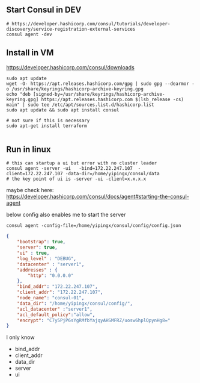 ## Start Consul in DEV
```shell
# https://developer.hashicorp.com/consul/tutorials/developer-discovery/service-registration-external-services
consul agent -dev
```

## Install in VM
https://developer.hashicorp.com/consul/downloads
```shell
sudo apt update 
wget -O- https://apt.releases.hashicorp.com/gpg | sudo gpg --dearmor -o /usr/share/keyrings/hashicorp-archive-keyring.gpg
echo "deb [signed-by=/usr/share/keyrings/hashicorp-archive-keyring.gpg] https://apt.releases.hashicorp.com $(lsb_release -cs) main" | sudo tee /etc/apt/sources.list.d/hashicorp.list
sudo apt update && sudo apt install consul

# not sure if this is necessary
sudo apt-get install terraform


```

## Run in linux
```shell
# this can startup a ui but error with no cluster leader
consul agent -server -ui   -bind=172.22.247.107  -client=172.22.247.107 -data-dir=/home/yipingx/consul/data
# the key point of ui is -server -ui -client=x.x.x.x
```

maybe check here: \
https://developer.hashicorp.com/consul/docs/agent#starting-the-consul-agent

below config also enables me to start the server
```shell
consul agent -config-file=/home/yipingx/consul/config/config.json
```

```json
{
    "bootstrap": true, 
    "server": true,
    "ui" : true,
    "log_level" : "DEBUG",
    "datacenter" : "server1",
    "addresses" : {
        "http": "0.0.0.0"
    },
    "bind_addr": "172.22.247.107",
    "client_addr": "172.22.247.107",
    "node_name": "consul-01",
    "data_dir": "/home/yipingx/consul/config/",
    "acl_datacenter" :"server1",
    "acl_default_policy":"allow",
    "encrypt": "C7y5PjP6sYgRMfbYajqyAHSMFRZ/uosw6hplQpynHg8="
}
```
I only know
- bind_addr
- client_addr
- data_dir
- server
- ui

